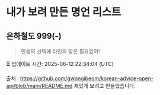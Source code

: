 # 내가 보려 만든 명언 리스트

##  은하철도 999(-)
> 인생의 선택에 타인의 말은 필요없어!


⏳ 업데이트 시간: 2025-06-12 22:34:04 (UTC)

출처 : https://github.com/gwongibeom/korean-advice-open-api/blob/main/README.md
재밌게 보려고 만들었습니다.
